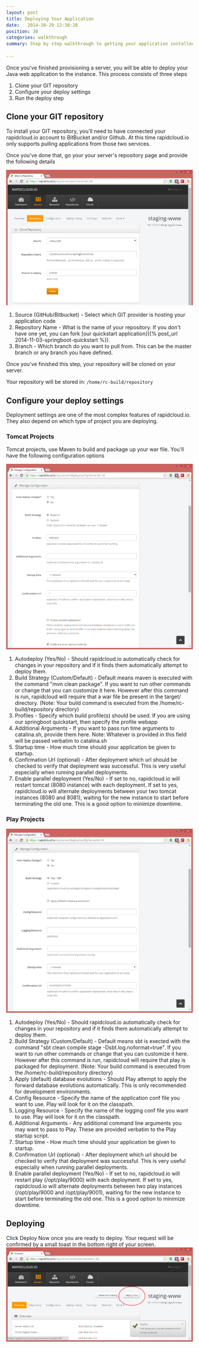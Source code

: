 ```yaml
---
layout: post
title: Deploying Your Application
date:   2014-10-29 12:38:28
position: 30
categories: walkthrough
summary: Step by step walkthrough to getting your application installed from GitHub or Bitbucket, built and deployed to your new server. 

---
```

Once you've finished provisioning a server, you will be able to deploy your Java web application to the instance. This process consists of three steps

1. Clone your GIT repository
1. Configure your deploy settings
1. Run the deploy step

## Clone your GIT repository

To install your GIT repository, you'll need to have connected your rapidcloud.io account to BitBucket and/or Github. At this time rapidcloud.io only supports pulling applications from those two services.

Once you've done that, go your your server's repository page and provide the following details

![Clone GIT Repository](/assets/select_repository.png)

1. Source (GitHub/Bitbucket) - Select which GIT provider is hosting your application code
2. Repository Name - What is the name of your repository. If you don't have one yet, you can fork [our quickstart application]({% post_url 2014-11-03-springboot-quickstart %}).
3. Branch - Which branch do you want to pull from. This can be the master branch or any branch you have defined. 

Once you've finished this step, your repository will be cloned on your server.  

Your repository will be stored in:
<code>/home/rc-build/repository</code>

## Configure your deploy settings
Deployment settings are one of the most complex features of rapidcloud.io. They also depend on which type of project you are deploying. 

### Tomcat Projects
Tomcat projects, use Maven to build and package up your war file. You'll have the following configuration options

![Tomcat Configuration](/assets/tomcat_configuration.png)

1. Autodeploy (Yes/No) - Should rapidcloud.io automatically check for changes in your repository and if it finds them automatically attempt to deploy them. 
1. Build Strategy (Custom/Default) - Default means maven is executed with the command "mvn clean package". If you want to run other commands or change that you can customize it here. However after this command is run, rapidcloud will require that a war file be present in the target/ directory. (Note: Your build command is executed from the /home/rc-build/repository directory)
1. Profiles - Specify which build profile(s) should be used. If you are using our springboot quickstart, then specify the profile webapp
1. Additional Arguments - If you want to pass run time arguments to catalina.sh, provide them here. Note: Whatever is provided in this field will be passed verbatim to catalina.sh
1. Startup time - How much time should your application be given to startup. 
1. Confirmation Url (optional) - After deployment which url should be checked to verify that deployment was successful. This is very useful especially when running parallel deployments.
1. Enable parallel deployment (Yes/No) - If set to no, rapidcloud.io will restart tomcat (8080 instance) with each deployment. If set to yes, rapidcloud.io will alternate deployments between your two tomcat instances (8080 and 8081), waiting for the new instance to start before terminating the old one. This is a good option to minimize downtime.

### Play Projects

![Play Configuration](/assets/play_configuration.png)

1. Autodeploy (Yes/No) - Should rapidcloud.io automatically check for changes in your repository and if it finds them automatically attempt to deploy them. 
1. Build Strategy (Custom/Default) - Default means sbt is exected with the command "sbt clean compile stage -Dsbt.log.noformat=true". If you want to run other commands or change that you can customize it here. However after this command is run, rapidcloud will require that play is packaged for deployment. (Note: Your build command is executed from the /home/rc-build/repository directory)
1. Apply (default) database evolutions - Should Play attempt to apply the forward database evolutions automatically. This is only recommended for development environments.
1. Config Resource - Specify the name of the application conf file you want to use. Play will look for it on the classpath.
1. Logging Resource - Specify the name of the logging conf file you want to use. Play will look for it on the classpath.
1. Additional Arguments - Any additional command line arguments you may want to pass to Play. These are provided verbatim to the Play startup script.
1. Startup time - How much time should your application be given to startup. 
1. Confirmation Url (optional) - After deployment which url should be checked to verify that deployment was successful. This is very useful especially when running parallel deployments.
1. Enable parallel deployment (Yes/No) - If set to no, rapidcloud.io will restart play (/opt/play/9000) with each deployment. If set to yes, rapidcloud.io will alternate deployments between two play instances (/opt/play/9000 and /opt/play/9001), waiting for the new instance to start before terminating the old one. This is a good option to minimize downtime.

## Deploying
Click Deploy Now once you are ready to deploy. Your request will be confirmed by a small toast in the bottom right of your screen.
![Deploy Now](/assets/deploy_now.png)




